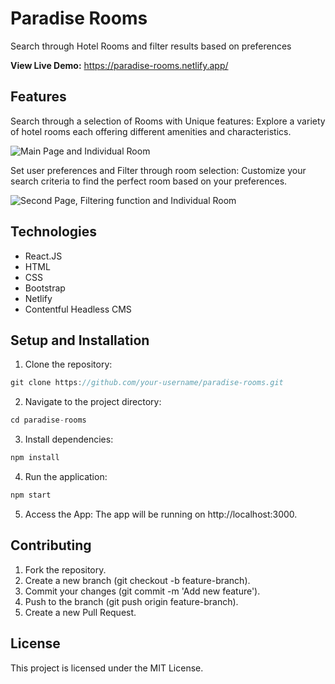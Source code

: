 # Paradise Rooms

Search through Hotel Rooms and filter results based on preferences

**View Live Demo:** https://paradise-rooms.netlify.app/

## Features

Search through a selection of Rooms with Unique features: Explore a variety of hotel rooms each offering different amenities and characteristics.

![Main Page and Individual Room](./public/Paradise-Rooms-pt3-A.gif)

Set user preferences and Filter through room selection: Customize your search criteria to find the perfect room based on your preferences.

![Second Page, Filtering function and Individual Room](./public/Paradise-Rooms-pt3-B.gif)

## Technologies

- React.JS
- HTML
- CSS
- Bootstrap
- Netlify
- Contentful Headless CMS

## Setup and Installation
1. Clone the repository:
```js
git clone https://github.com/your-username/paradise-rooms.git
```
2. Navigate to the project directory:
```js
cd paradise-rooms
```
3. Install dependencies:
```js
npm install
```
4. Run the application:
```js
npm start
```
5. Access the App: The app will be running on http://localhost:3000.

## Contributing
1. Fork the repository.
2. Create a new branch (git checkout -b feature-branch).
3. Commit your changes (git commit -m 'Add new feature').
4. Push to the branch (git push origin feature-branch).
5. Create a new Pull Request.
## License
This project is licensed under the MIT License.
